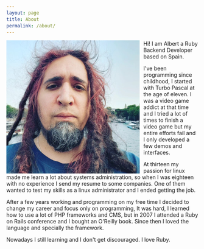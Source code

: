```yaml
---
layout: page
title: About
permalink: /about/
---
```


<img src="/assets/img/profile.jpg"
     alt="tru3n0"
     style="float: left; margin-right: 10px;" />

Hi! I am Albert a Ruby Backend Developer based on Spain.

I've been programming since childhood, I started with Turbo Pascal at the age of eleven.
I was a video game addict at that time and I tried a lot of times to finish a video game
but my entire efforts fail and I only developed a few demos and interfaces.

At thirteen my passion for linux made me learn a lot about systems administration, so
when I was eighteen with no experience I send my resume to some companies. One of them
wanted to test my skills as a linux administrator and I ended getting the job.

After a few years working and programming on my free time I decided to change my
career and focus only on programming, It was hard, I learned how to use a lot of
PHP frameworks and CMS, but in 2007 I attended a Ruby on Rails conference and I 
bought an O'Reilly book. Since then I loved the language and specially the framework.

Nowadays I still learning and I don't get discouraged. I love Ruby.
